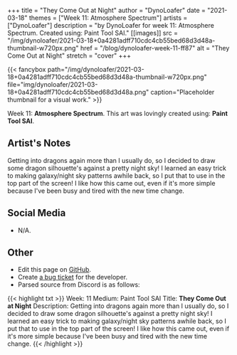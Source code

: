 +++
title =       "They Come Out at Night"
author =      "DynoLoafer"
date =        "2021-03-18"
themes =      ["Week 11: Atmosphere Spectrum"]
artists =     ["DynoLoafer"]
description = "by DynoLoafer for week 11: Atmosphere Spectrum. Created using: Paint Tool SAI."
[[images]]
              src = "/img/dynoloafer/2021-03-18+0a4281adff710cdc4cb55bed68d3d48a-thumbnail-w720px.png"
              href = "/blog/dynoloafer-week-11-ff87"
              alt = "They Come Out at Night"
              stretch = "cover"
+++


{{< fancybox path="/img/dynoloafer/2021-03-18+0a4281adff710cdc4cb55bed68d3d48a-thumbnail-w720px.png" file="img/dynoloafer/2021-03-18+0a4281adff710cdc4cb55bed68d3d48a.png" caption="Placeholder thumbnail for a visual work." >}}


Week 11: **Atmosphere Spectrum**. This art was lovingly created using: **Paint Tool SAI**.

## Artist's Notes

Getting into dragons again more than I usually do, so I decided to draw some dragon silhouette's against a pretty night sky! I learned an easy trick to making galaxy/night sky patterns awhile back, so I put that to use in the top part of the screen! I like how this came out, even if it's more simple because I've been busy and tired with the new time change.

## Social Media

- N/A.

## Other

- Edit this page on [GitHub](https://github.com/teaminkling/web-refresh/edit/main/content/blog/dynoloafer-week-11-ff87.md).
- Create [a bug ticket](https://github.com/teaminkling/web-refresh/issues/new?assignees=&labels=bug&template=problem-report.md&title=) for the developer.
- Parsed source from Discord is as follows:

{{< highlight txt >}}
Week: 11
Medium: Paint Tool SAI
Title: __They Come Out at Night__
Description: Getting into dragons again more than I usually do, so I decided to draw some dragon silhouette's against a pretty night sky! I learned an easy trick to making galaxy/night sky patterns awhile back, so I put that to use in the top part of the screen! I like how this came out, even if it's more simple because I've been busy and tired with the new time change.
{{< /highlight >}}